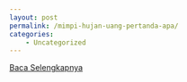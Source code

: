 ```yaml
---
layout: post
permalink: /mimpi-hujan-uang-pertanda-apa/
categories:
    - Uncategorized
---
```


[Baca Selengkapnya](/01)